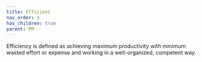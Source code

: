 ```yaml
---
title: Efficient
nav_order: 1
has_children: true
parent: PM
---
```

Efficiency is defined as achieving maximum productivity with minimum wasted effort or expense and working in a well-organized, competent way.
